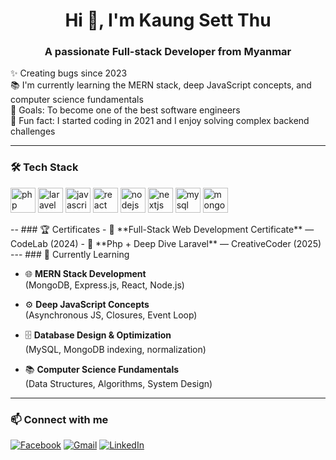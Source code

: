 <h1 align="center">Hi 👋, I'm Kaung Sett Thu</h1>
<h3 align="center">A passionate Full-stack Developer from Myanmar</h3>

<p align="left">✨ Creating bugs since 2023<br>
📚 I'm currently learning the MERN stack, deep JavaScript concepts, and computer science fundamentals<br>
🎯 Goals: To become one of the best software engineers<br>
🎲 Fun fact: I started coding in 2021 and I enjoy solving complex backend challenges
</p>

---

### 🛠️ Tech Stack

<p align="left">
<img src="https://cdn.jsdelivr.net/gh/devicons/devicon/icons/php/php-original.svg" height="40" alt="php logo" />
<img src="https://cdn.jsdelivr.net/gh/devicons/devicon/icons/laravel/laravel-original.svg" height="40" alt="laravel logo" />
<img src="https://cdn.jsdelivr.net/gh/devicons/devicon/icons/javascript/javascript-original.svg" height="40" alt="javascript logo" />
<img src="https://cdn.jsdelivr.net/gh/devicons/devicon/icons/react/react-original.svg" height="40" alt="react logo" />
<img src="https://cdn.jsdelivr.net/gh/devicons/devicon/icons/nodejs/nodejs-original.svg" height="40" alt="nodejs logo" />
<img src="https://cdn.jsdelivr.net/gh/devicons/devicon/icons/nextjs/nextjs-original.svg" height="40" alt="nextjs logo" />
<img src="https://cdn.jsdelivr.net/gh/devicons/devicon/icons/mysql/mysql-original.svg" height="40" alt="mysql logo" />
<img src="https://cdn.jsdelivr.net/gh/devicons/devicon/icons/mongodb/mongodb-original.svg" height="40" alt="mongodb logo" />
</p>
--
### 🏆 Certificates
- 🌟 **Full-Stack Web Development Certificate** — CodeLab (2024)
- 🌟 **Php + Deep Dive Laravel** — CreativeCoder (2025)
---
### 📖 Currently Learning

- 🌐 **MERN Stack Development**  
  (MongoDB, Express.js, React, Node.js)

- ⚙️ **Deep JavaScript Concepts**  
  (Asynchronous JS, Closures, Event Loop)

- 🗄️ **Database Design & Optimization**  
  (MySQL, MongoDB indexing, normalization)

- 📚 **Computer Science Fundamentals**  
  (Data Structures, Algorithms, System Design)
---
### 📫 Connect with me

<p align="left">
  <a href="https://www.facebook.com/yourusername" target="_blank"><img src="https://img.shields.io/badge/Facebook-1877F2?style=for-the-badge&logo=facebook&logoColor=white" alt="Facebook"/></a>
  <a href="mailto:youremail@gmail.com"><img src="https://img.shields.io/badge/Gmail-D14836?style=for-the-badge&logo=gmail&logoColor=white" alt="Gmail"/></a>
  <a href="https://www.linkedin.com/in/yourusername/" target="_blank"><img src="https://img.shields.io/badge/LinkedIn-0A66C2?style=for-the-badge&logo=linkedin&logoColor=white" alt="LinkedIn"/></a>
</p>
